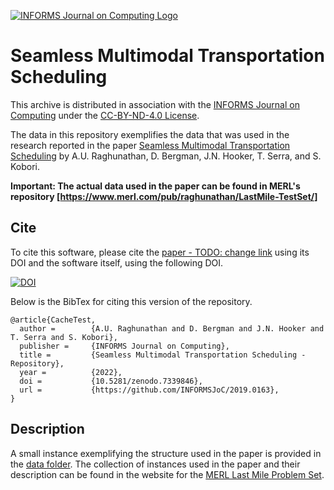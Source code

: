 [![INFORMS Journal on Computing Logo](https://INFORMSJoC.github.io/logos/INFORMS_Journal_on_Computing_Header.jpg)](https://pubsonline.informs.org/journal/ijoc)

# Seamless Multimodal Transportation Scheduling

This archive is distributed in association with the [INFORMS Journal on
Computing](https://pubsonline.informs.org/journal/ijoc) under the [CC-BY-ND-4.0 License](https://creativecommons.org/licenses/by-nd/4.0/).

The data in this repository exemplifies the data
that was used in the research reported in the paper 
[Seamless Multimodal Transportation Scheduling](https://pubsonline.informs.org/doi/10.1287/ijoc.2019.0163) by A.U. Raghunathan, D. Bergman, J.N. Hooker, T. Serra, and S. Kobori. 

**Important: The actual data used in the paper can be found in MERL's repository [https://www.merl.com/pub/raghunathan/LastMile-TestSet/]**

## Cite

To cite this software, please cite the [paper - TODO: change link](https://doi.org/10.1287/ijoc.2019.0934) using its DOI and the software itself, using the following DOI.



[![DOI](https://zenodo.org/badge/512287402.svg)](https://zenodo.org/badge/latestdoi/512287402)

Below is the BibTex for citing this version of the repository.

```
@article{CacheTest,
  author =        {A.U. Raghunathan and D. Bergman and J.N. Hooker and T. Serra and S. Kobori},
  publisher =     {INFORMS Journal on Computing},
  title =         {Seamless Multimodal Transportation Scheduling - Repository},
  year =          {2022},
  doi =           {10.5281/zenodo.7339846},
  url =           {https://github.com/INFORMSJoC/2019.0163},
}  
```

## Description

A small instance exemplifying the structure used in the paper is provided in the [data folder](data/). The collection of instances used in the paper and their description can be found in the website for the [MERL Last Mile Problem Set](https://www.merl.com/pub/raghunathan/LastMile-TestSet).
